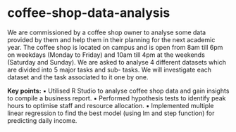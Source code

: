 # coffee-shop-data-analysis

We are commissioned by a coffee shop owner to analyse some data provided by them and help them in their planning for the next academic year. The coffee shop is located on campus and is open from 8am till 6pm on weekdays (Monday to Friday) and 10am till 4pm at the weekends (Saturday and Sunday).
We are asked to analyse 4 different datasets which are divided into 5 major tasks and sub- tasks. We will investigate each dataset and the task associated to it one by one.

**Key points:**
▪ Utilised R Studio to analyse coffee shop data and gain insights to compile a business report.
▪ Performed hypothesis tests to identify peak hours to optimise staff and resource allocation.
▪ Implemented multiple linear regression to find the best model (using lm and step function) for predicting daily income.

